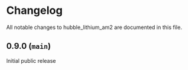 # Changelog

All notable changes to hubble_lithium_am2 are documented in this file.

## 0.9.0 (`main`)

Initial public release

